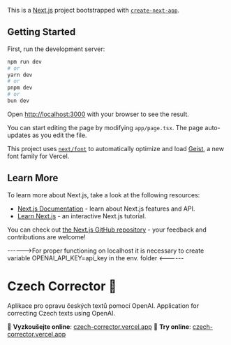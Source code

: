This is a [Next.js](https://nextjs.org) project bootstrapped with [`create-next-app`](https://nextjs.org/docs/app/api-reference/cli/create-next-app).

## Getting Started

First, run the development server:

```bash
npm run dev
# or
yarn dev
# or
pnpm dev
# or
bun dev
```

Open [http://localhost:3000](http://localhost:3000) with your browser to see the result.

You can start editing the page by modifying `app/page.tsx`. The page auto-updates as you edit the file.

This project uses [`next/font`](https://nextjs.org/docs/app/building-your-application/optimizing/fonts) to automatically optimize and load [Geist](https://vercel.com/font), a new font family for Vercel.

## Learn More

To learn more about Next.js, take a look at the following resources:

- [Next.js Documentation](https://nextjs.org/docs) - learn about Next.js features and API.
- [Learn Next.js](https://nextjs.org/learn) - an interactive Next.js tutorial.

You can check out [the Next.js GitHub repository](https://github.com/vercel/next.js) - your feedback and contributions are welcome!

------>For proper functioning on localhost it is necessary to create variable OPENAI_API_KEY=api_key in the env. folder   <------

# Czech Corrector 📝

Aplikace pro opravu českých textů pomocí OpenAI.
Application for correcting Czech texts using OpenAI.

🔗 **Vyzkoušejte online**: [czech-corrector.vercel.app](https://czech-corrector.vercel.app/)
🔗 **Try online**: [czech-corrector.vercel.app](https://czech-corrector.vercel.app/)
